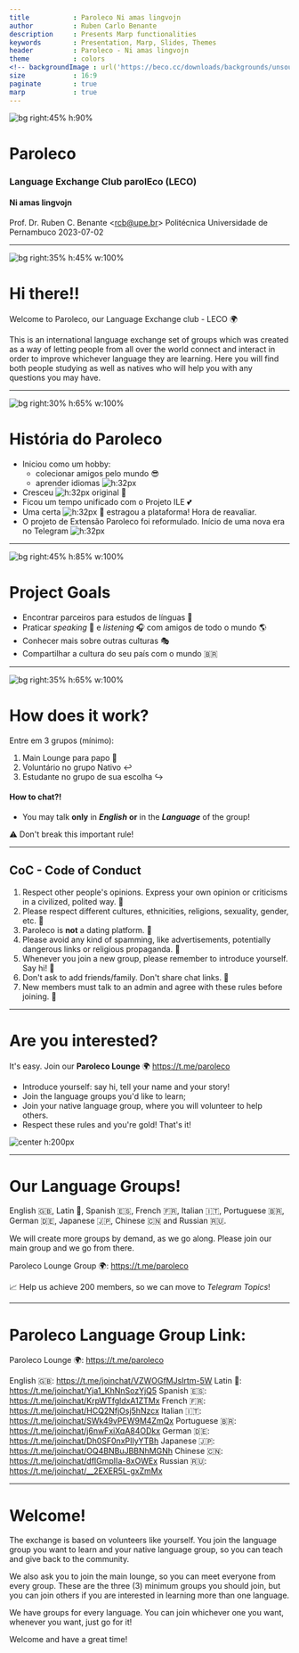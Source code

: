 ```yaml
---
title           : Paroleco Ni amas lingvojn
author          : Ruben Carlo Benante
description     : Presents Marp functionalities
keywords        : Presentation, Marp, Slides, Themes
header          : Paroleco - Ni amas lingvojn
theme           : colors
<!-- backgroundImage : url('https://beco.cc/downloads/backgrounds/unsound-marp-background.jpg') -->
size            : 16:9
paginate        : true
marp            : true
---
```

<!-- _class: lead-invert-blue -->

![bg right:45% h:90%](img/20230706-logotipo-paroleco-transp.png)

# Paroleco
### Language Exchange Club parolEco (LECO)
#### Ni amas lingvojn

Prof. Dr. Ruben C. Benante
<<rcb@upe.br>>
Politécnica Universidade de Pernambuco
2023-07-02

---
<!-- _class: invert-purple -->
![bg right:35% h:45% w:100%](img/grouphug.png)

# Hi there!!

Welcome to Paroleco, our Language Exchange club - LECO 🌍

This is an international language exchange set of groups which was created as a way of letting people from all over the world connect and interact in order to improve whichever language they are learning. Here you will find both people studying as well as natives who will help you with any questions you may have. 


---
<!-- _class: invert-orange -->
<!-- footer: Prof. Dr. Ruben Carlo Benante <<rcb@upe.br>> -->

![bg right:30% h:65% w:100%](img/pyramid.png)

# História do Paroleco

- Iniciou como um hobby: 
  - colecionar amigos pelo mundo :sunglasses:
  - aprender idiomas ![h:32px](img/20230706-logotipo-paroleco-transp.png)
- Cresceu ![h:32px](img/whatsapp.png) original :green_heart:
- Ficou um tempo unificado com o Projeto ILE :two_hearts:
- Uma certa ![h:32px](img/facebook.png) :shit: estragou a plataforma! Hora de reavaliar.
- O projeto de Extensão Paroleco foi reformulado. Início de uma nova era no Telegram ![h:32px](img/telegram.png)

---
<!-- _class: invert-red -->
![bg right:45% h:85% w:100%](img/working.png)

# Project Goals 

- Encontrar parceiros para estudos de línguas :blue_book:
- Praticar _speaking_ :microphone: e _listening_ :headphones: com amigos de todo o mundo :earth_americas:
- Conhecer mais sobre outras culturas :performing_arts:
- Compartilhar a cultura do seu país com o mundo :brazil:

---
<!-- _class: invert -->
![bg right:35% h:65% w:100%](img/homework.png)

# How does it work?

Entre em 3 grupos (mínimo):
1. Main Lounge para papo :speech_balloon:
1. Voluntário no grupo Nativo :leftwards_arrow_with_hook:
1. Estudante no grupo de sua escolha :arrow_right_hook:

#### How to chat?!

- You may talk **only** in **_English_** **or** in the **_Language_** of the group!

:warning: Don't break this important rule!

---
<!-- _class: invert-green -->
## CoC - Code of Conduct
1. Respect other people's opinions. Express your own opinion or criticisms in a civilized, polited way. :page_with_curl:
2. Please respect different cultures, ethnicities, religions, sexuality, gender, etc. :page_with_curl:
3. Paroleco is **not** a dating platform. :page_with_curl:
4. Please avoid any kind of spamming, like advertisements, potentially dangerous links or religious propaganda. :page_with_curl:
5. Whenever you join a new group, please remember to introduce yourself. Say hi! :page_with_curl:
6. Don't ask to add friends/family. Don't share chat links. :page_with_curl:
7. New members must talk to an admin and agree with these rules before joining. :page_with_curl:

<!-- , nor send the chat links to others. -->
<!-- 7. Please don't send the links of the chats to others. --> 
<!-- They must ask an admin to join first and them the admin will send the welcome messages. Thank you. I hope you enjoy the club. -->

---
<!-- _class: invert-pink -->

# Are you interested? 

It's easy. Join our **Paroleco Lounge** 🌍 https://t.me/paroleco

- Introduce yourself: say hi, tell your name and your story!
- Join the language groups you'd like to learn;
- Join your native language group, where you will volunteer to help others.
- Respect these rules and you're gold! That's it! 

<style>
img[alt~="center"] {
  display: block;
  margin: 0 auto;
}
</style>
![center h:200px](img/joinus.png) 

---
<!-- _class: invert -->

# Our Language Groups!


English 🇬🇧, Latin 📜, Spanish 🇪🇸, French 🇫🇷, Italian 🇮🇹, Portuguese 🇧🇷, German 🇩🇪,  Japanese 🇯🇵, Chinese 🇨🇳 and Russian 🇷🇺.

We will create more groups by demand, as we go along.
Please join our main group and we go from there.

Paroleco Lounge Group 🌍: https://t.me/paroleco

:chart_with_upwards_trend: Help us achieve 200 members, so we can 
move to _Telegram Topics_!

---
<!-- _class: invert-blue -->

# Paroleco Language Group Link:

Paroleco Lounge 🌍: https://t.me/paroleco

English 🇬🇧: https://t.me/joinchat/VZWOGfMJsIrtm-5W
Latin 📜: https://t.me/joinchat/Yja1_KhNnSozYjQ5
Spanish 🇪🇸: https://t.me/joinchat/KrpWTfgldxA1ZTMx
French 🇫🇷: https://t.me/joinchat/HCQ2NfjOsj5hNzcx
Italian 🇮🇹: https://t.me/joinchat/SWk49vPEW9M4ZmQx
Portuguese 🇧🇷: https://t.me/joinchat/j6nwFxiXqA84ODkx
German 🇩🇪: https://t.me/joinchat/Dh0SF0nxPIIyYTBh
Japanese 🇯🇵: https://t.me/joinchat/OQ4BNBuJBBNhMGNh
Chinese 🇨🇳: https://t.me/joinchat/dfIGmpIIa-8xOWEx
Russian 🇷🇺: https://t.me/joinchat/__2EXER5L-gxZmMx

---

# Welcome!

The exchange is based on volunteers like yourself. You join the language group you want to learn and your native language group, so you can teach and give back to the community.

We also ask you to join the main lounge, so you can meet everyone from every group. These are the three (3) minimum groups you should join, but you can join others if you are interested in learning more than one language.

We have groups for every language. You can join whichever one you want, whenever you want, just go for it!

Welcome and have a great time!

